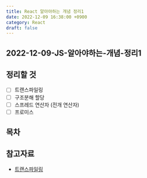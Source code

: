 ```yaml
---
title: React 알아야하는 개념 정리1
date: 2022-12-09 16:38:00 +0900
category: React
draft: false
---
```


## 2022-12-09-JS-알아야하는-개념-정리1

## 정리할 것

- [ ] 트랜스파일링
- [ ] 구조분해 할당
- [ ] 스프레드 연산자 (전개 연산자)
- [ ] 프로미스

## 목차





## 참고자료

- [트랜스파일링](https://grepper.tistory.com/63)